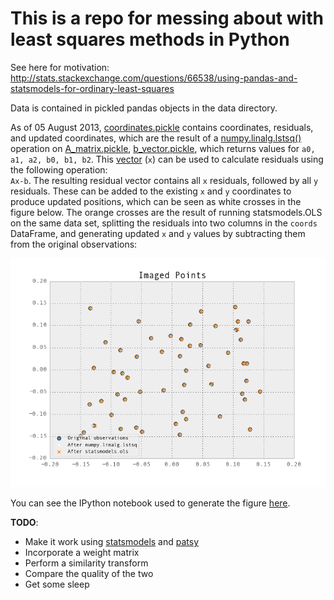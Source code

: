 # This is a repo for messing about with least squares methods in Python #

See here for motivation: http://stats.stackexchange.com/questions/66538/using-pandas-and-statsmodels-for-ordinary-least-squares

Data is contained in pickled pandas objects in the data directory.

As of 05 August 2013, [coordinates.pickle](data/coordinates.pickle) contains coordinates, residuals, and updated coordinates, which are the result of a [numpy.linalg.lstsq()](http://docs.scipy.org/doc/numpy/reference/generated/numpy.linalg.lstsq.html) operation on [A_matrix.pickle](data/A_matrix.pickle), [b_vector.pickle](data/b_vector.pickle), which returns values for `a0, a1, a2, b0, b1, b2`. This [vector](data/params.pickle) (`x`) can be used to calculate residuals using the following operation:  
`Ax-b`. The resulting residual vector contains all `x` residuals, followed by all `y` residuals. These can be added to the existing `x` and `y` coordinates to produce updated positions, which can be seen as white crosses in the figure below. The orange crosses are the result of running statsmodels.OLS on the same data set, splitting the residuals into two columns in the `coords` DataFrame, and generating updated `x` and `y` values by subtracting them from the original observations:

![results](results.png "Least Squares Fit Result of an Affine Transformation")

You can see the IPython notebook used to generate the figure [here](http://nbviewer.ipython.org/urls/raw.github.com/urschrei/linalg/master/statsmodels.ipynb).

**TODO**:
- Make it work using [statsmodels](http://statsmodels.sourceforge.net) and [patsy](http://patsy.readthedocs.org/en/latest/overview.html)
- Incorporate a weight matrix
- Perform a similarity transform
- Compare the quality of the two
- Get some sleep
